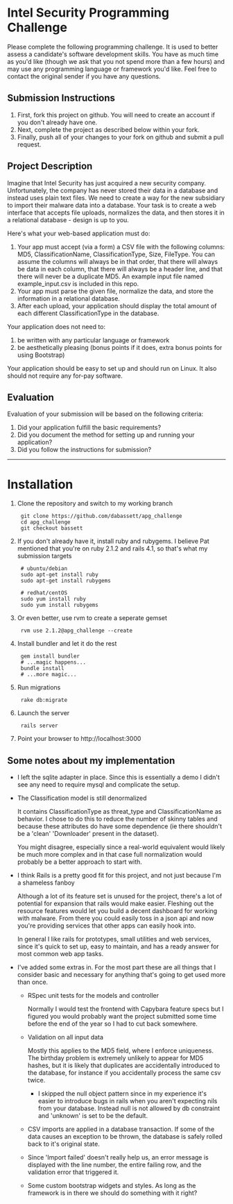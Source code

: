 # Intel Security Programming Challenge
Please complete the following programming challenge.  It is used to better assess a candidate's software development skills.   You have as much time as you'd like (though we ask that you not spend more than a few hours) and may use any programming language or framework you'd like.  Feel free to contact the original sender if you have any questions.

## Submission Instructions
1. First, fork this project on github.  You will need to create an account if you don't already have one.
1. Next, complete the project as described below within your fork.
1. Finally, push all of your changes to your fork on github and submit a pull request.

## Project Description
Imagine that Intel Security has just acquired a new security company.  Unfortunately, the company has never stored their data in a database and instead uses plain text files.  We need to create a way for the new subsidiary to import their malware data into a database.  Your task is to create a web interface that accepts file uploads, normalizes the data, and then stores it in a relational database - design is up to you.

Here's what your web-based application must do:

1. Your app must accept (via a form) a CSV file with the following columns: MD5, ClassificationName, ClassificationType, Size, FileType.  You can assume the columns will always be in that order, that there will always be data in each column, that there will always be a header line, and that there will never be a duplicate MD5.  An example input file named example_input.csv is included in this repo.
1. Your app must parse the given file, normalize the data, and store the information in a relational database.
1. After each upload, your application should display the total amount of each different ClassificationType in the database.

Your application does not need to:

1. be written with any particular language or framework
1. be aesthetically pleasing (bonus points if it does, extra bonus points for using Bootstrap)

Your application should be easy to set up and should run on Linux.  It also should not require any for-pay software.

## Evaluation
Evaluation of your submission will be based on the following criteria:

1. Did your application fulfill the basic requirements?
1. Did you document the method for setting up and running your application?
1. Did you follow the instructions for submission?

---
# Installation
1. Clone the repository and switch to my working branch

        git clone https://github.com/dabassett/apg_challenge
        cd apg_challenge
        git checkout bassett

2. If you don't already have it, install ruby and rubygems. I believe Pat mentioned that you're on ruby 2.1.2 and rails 4.1, so that's what my submission targets

        # ubuntu/debian
        sudo apt-get install ruby
        sudo apt-get install rubygems
        
        # redhat/centOS
        sudo yum install ruby
        sudo yum install rubygems

3. Or even better, use rvm to create a seperate gemset

        rvm use 2.1.2@apg_challenge --create

4. Install bundler and let it do the rest

        gem install bundler
        # ...magic happens...
        bundle install
        # ...more magic...

5. Run migrations

        rake db:migrate

6. Launch the server

        rails server

7. Point your browser to http://localhost:3000


## Some notes about my implementation
- I left the sqlite adapter in place. Since this is essentially a demo I didn't see any need to
require mysql and complicate the setup.

- The Classification model is still denormalized

  It contains ClassificationType as threat_type and ClassificationName as behavior. I chose to
do this to reduce the number of skinny tables and because these attributes do have some dependence
(ie there shouldn't be a 'clean' 'Downloader' present in the dataset).

  You might disagree, especially since a real-world equivalent would likely be much more complex and
in that case full normalization would probably be a better approach to start with.

- I think Rails is a pretty good fit for this project, and not just because I'm a shameless fanboy

  Although a lot of its feature set is unused for the project, there's a lot of
potential for expansion that rails would make easier. Fleshing out the resource features would let
you build a decent dashboard for working with malware. From there you could easily toss in a json
api and now you're providing services that other apps can easily hook into.

  In general I like rails for prototypes, small utilities and web services, since it's quick to set
up, easy to maintain, and has a ready answer for most common web app tasks.

- I've added some extras in. For the most part these are all things that I consider basic and
necessary for anything that's going to get used more than once.

  - RSpec unit tests for the models and controller
    
    Normally I would test the frontend with Capybara feature specs but I figured you would
probably want the project submitted some time before the end of the year so I had to cut back somewhere.

  - Validation on all input data

    Mostly this applies to the MD5 field, where I enforce uniqueness. The birthday problem is extremely
unlikely to appear for MD5 hashes, but it is likely that duplicates are accidentally introduced to the
database, for instance if you accidentally process the same csv twice.

    - I skipped the null object pattern since in my experience it's easier to introduce bugs in rails when you
aren't expecting nils from your database. Instead null is not allowed by db constraint and 'unknown' is set
to be the default.

  - CSV imports are applied in a database transaction. If some of the data causes
an exception to be thrown, the database is safely rolled back to it's original
state.

  - Since 'Import failed' doesn't really help us, an error message is displayed
with the line number, the entire failing row, and the validation error that
triggered it.

  - Some custom bootstrap widgets and styles. As long as the framework is in there we should do something
with it right?
